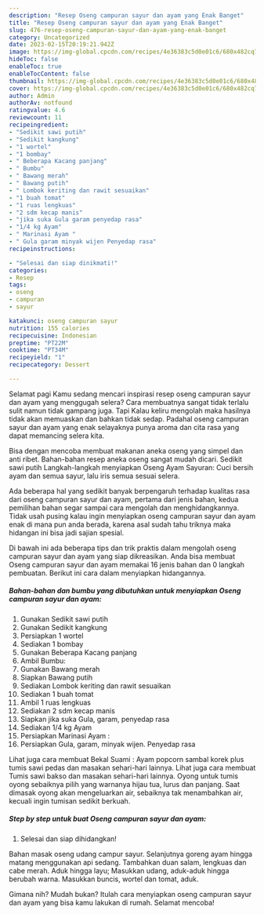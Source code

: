 ```yaml
---
description: "Resep Oseng campuran sayur dan ayam yang Enak Banget"
title: "Resep Oseng campuran sayur dan ayam yang Enak Banget"
slug: 476-resep-oseng-campuran-sayur-dan-ayam-yang-enak-banget
category: Uncategorized
date: 2023-02-15T20:19:21.942Z
image: https://img-global.cpcdn.com/recipes/4e36383c5d0e01c6/680x482cq70/oseng-campuran-sayur-dan-ayam-foto-resep-utama.jpg
hideToc: false
enableToc: true
enableTocContent: false
thumbnail: https://img-global.cpcdn.com/recipes/4e36383c5d0e01c6/680x482cq70/oseng-campuran-sayur-dan-ayam-foto-resep-utama.jpg
cover: https://img-global.cpcdn.com/recipes/4e36383c5d0e01c6/680x482cq70/oseng-campuran-sayur-dan-ayam-foto-resep-utama.jpg
author: Admin
authorAv: notfound
ratingvalue: 4.6
reviewcount: 11
recipeingredient:
- "Sedikit sawi putih"
- "Sedikit kangkung"
- "1 wortel"
- "1 bombay"
- " Beberapa Kacang panjang"
- " Bumbu"
- " Bawang merah"
- " Bawang putih"
- " Lombok keriting dan rawit sesuaikan"
- "1 buah tomat"
- "1 ruas lengkuas"
- "2 sdm kecap manis"
- "jika suka Gula garam penyedap rasa"
- "1/4 kg Ayam"
- " Marinasi Ayam "
- " Gula garam minyak wijen Penyedap rasa"
recipeinstructions:

- "Selesai dan siap dinikmati!"
categories:
- Resep
tags:
- oseng
- campuran
- sayur

katakunci: oseng campuran sayur 
nutrition: 155 calories
recipecuisine: Indonesian
preptime: "PT22M"
cooktime: "PT34M"
recipeyield: "1"
recipecategory: Dessert

---
```



Selamat pagi Kamu sedang mencari inspirasi resep oseng campuran sayur dan ayam yang menggugah selera? Cara membuatnya sangat tidak terlalu sulit namun tidak gampang juga. Tapi Kalau keliru mengolah maka hasilnya tidak akan memuaskan dan bahkan tidak sedap. Padahal oseng campuran sayur dan ayam yang enak selayaknya punya aroma dan cita rasa yang dapat memancing selera kita.


Bisa dengan mencoba membuat makanan aneka oseng yang simpel dan anti ribet. Bahan-bahan resep aneka oseng sangat mudah dicari. Sedikit sawi putih Langkah-langkah menyiapkan Oseng Ayam Sayuran: Cuci bersih ayam dan semua sayur, lalu iris semua sesuai selera.

Ada beberapa hal yang sedikit banyak berpengaruh terhadap kualitas rasa dari oseng campuran sayur dan ayam, pertama dari jenis bahan, kedua pemilihan bahan segar sampai cara mengolah dan menghidangkannya. Tidak usah pusing kalau ingin menyiapkan oseng campuran sayur dan ayam enak di mana pun anda berada, karena asal sudah tahu triknya maka hidangan ini bisa jadi sajian spesial.


Di bawah ini ada beberapa tips dan trik praktis dalam mengolah oseng campuran sayur dan ayam yang siap dikreasikan. Anda bisa membuat Oseng campuran sayur dan ayam memakai 16 jenis bahan dan 0 langkah pembuatan. Berikut ini cara dalam menyiapkan hidangannya.

<!--inarticleads1-->

##### Bahan-bahan dan bumbu yang dibutuhkan untuk menyiapkan Oseng campuran sayur dan ayam:

1. Gunakan Sedikit sawi putih
1. Gunakan Sedikit kangkung
1. Persiapkan 1 wortel
1. Sediakan 1 bombay
1. Gunakan  Beberapa Kacang panjang
1. Ambil  Bumbu:
1. Gunakan  Bawang merah
1. Siapkan  Bawang putih
1. Sediakan  Lombok keriting dan rawit sesuaikan
1. Sediakan 1 buah tomat
1. Ambil 1 ruas lengkuas
1. Sediakan 2 sdm kecap manis
1. Siapkan jika suka Gula, garam, penyedap rasa
1. Sediakan 1/4 kg Ayam
1. Persiapkan  Marinasi Ayam :
1. Persiapkan  Gula, garam, minyak wijen. Penyedap rasa


Lihat juga cara membuat Bekal Suami : Ayam popcorn sambal korek plus tumis sawi pedas dan masakan sehari-hari lainnya. Lihat juga cara membuat Tumis sawi bakso dan masakan sehari-hari lainnya. Oyong untuk tumis oyong sebaiknya pilih yang warnanya hijau tua, lurus dan panjang. Saat dimasak oyong akan mengeluarkan air, sebaiknya tak menambahkan air, kecuali ingin tumisan sedikit berkuah. 

<!--inarticleads2-->

##### Step by step untuk buat Oseng campuran sayur dan ayam:


1. Selesai dan siap dihidangkan!

Bahan masak oseng udang campur sayur. Selanjutnya goreng ayam hingga matang menggunakan api sedang. Tambahkan duan salam, lengkuas dan cabe merah. Aduk hingga layu; Masukkan udang, aduk-aduk hingga berubah warna. Masukkan buncis, wortel dan tomat, aduk. 

Gimana nih? Mudah bukan? Itulah cara menyiapkan oseng campuran sayur dan ayam yang bisa kamu lakukan di rumah. Selamat mencoba!
